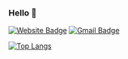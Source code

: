 

  
### Hello 🤙 &nbsp; &nbsp; &nbsp; 

[![Website Badge](http://img.shields.io/badge/Website-3b5998?style=flat-square&logo=google-chrome&logoColor=white&link=https://o-henry.github.io/)](https://o-henry.github.io/)
[![Gmail Badge](https://img.shields.io/badge/Gmail-72383E?style=flat-square&logo=Gmail&logoColor=white&link=mailto:c.henry.9209@gmail.com)](mailto:c.henry.9209@gmail.com)

<!-- #### Talking about Personal Stuffs:
- 🚀 I’m currently learning Rust & Algorithms on [baekjoon](https://solved.ac/profile/o_henry) -->
<!--
**o-henry/o-henry** is a ✨ _special_ ✨ repository because its `README.md` (this file) appears on your GitHub profile.

Here are some ideas to get you started:

- 🔭 I’m currently working on ...
- 🌱 I’m currently learning ...
- 👯 I’m looking to collaborate on ...
- 🤔 I’m looking for help with ...
- 💬 Ask me about ...
- 📫 How to reach me: ...
- 😄 Pronouns: ...
- ⚡ Fun fact: ...
-->

<!-- ![slide_33](https://user-images.githubusercontent.com/48753593/87267415-99d98f80-c502-11ea-96b6-c92bac9407bc.jpg) -->

<!-- <div align="center"> -->



<!-- </div> -->
 
<div>

[![Top Langs](https://github-readme-stats.vercel.app/api/top-langs/?username=o-henry&exclude_repo=im14-2019-07-toy-problems,im14-hiring-assessments,im14-2019-07-self-assessments-02,im14-2019-07-self-assessments-01,im-sprints-shortly-express,im14-2019-07-self-assessments-04,im-sprint-database,im-sprint-article_collector,im14-2019-07-promise,im14-2019-07-chatterbox-server,im14-2019-07-mini-server,im14-2019-07-self-assessments-03,im14-2019-08-recast.ly,im14-2019-07-chatterbox-client,im14-2019-07-subclass-dance-party,im14-2019-07-datastructure,PRE-SA2-32,PRE-SA1-32&hide=html,css,scss&layout=compact&hide_title=true&border_radisu=5&langs_count=4)](https://github.com/anuraghazra/github-readme-stats)

</div>
